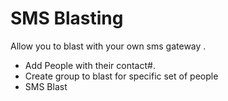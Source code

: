 # SMS Blasting
Allow you to blast with your own sms gateway .
- Add People with their contact#.
- Create group to blast for specific set of people
- SMS Blast